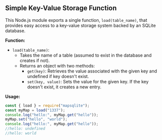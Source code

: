 ## Simple Key-Value Storage Function

This Node.js module exports a single function, `load(table_name)`, that provides easy access to a key-value storage system backed by an SQLite database.

**Function:**

- `load(table_name)`:
    - Takes the name of a table (assumed to exist in the database and creates if not).
    - Returns an object with two methods:
        - `get(key)`: Retrieves the value associated with the given key and undefined if key doesn't exist.
        - `set(key, value)`: Sets the value for the given key. If the key doesn't exist, it creates a new entry.

**Usage:**

```javascript
const { load } = require("mapsqlite");
const myMap = load("1337");
console.log("hello:", myMap.get("hello"));
myMap.set("hello", "world");
console.log("hello:", myMap.get("hello"));
//hello: undefined
//hello: world
```